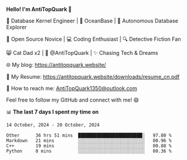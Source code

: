 
**Hello! I'm AntiTopQuark 👋**

🔧 Database Kernel Engineer | 🌊 OceanBase | 🤖 Autonomous Database Explorer

🌱 Open Source Novice | 💻 Coding Enthusiast | 🔍 Detective Fiction Fan

😸 Cat Dad x2 | 🎉 @AntiTopQuark | ✨ Chasing Tech & Dreams

🌐 My blog: https://antitopquark.website/

📄 My Resume: https://antitopquark.website/downloads/resume_cn.pdf

📧 How to reach me: AntiTopQuark1350@outlook.com

Feel free to follow my GitHub and connect with me! 😄

📊 **The last 7 days I spent my time on** 

<!--START_SECTION:waka-->
```text
14 October, 2024 - 20 October, 2024

Other      36 hrs 51 mins  ████████████████████████░   97.80 % 
Markdown   21 mins         ░░░░░░░░░░░░░░░░░░░░░░░░░   00.96 % 
C++        19 mins         ░░░░░░░░░░░░░░░░░░░░░░░░░   00.88 % 
Python     8 mins          ░░░░░░░░░░░░░░░░░░░░░░░░░   00.36 %
```
<!--END_SECTION:waka-->


